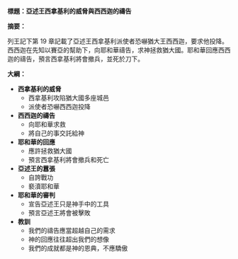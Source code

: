 **標題：亞述王西拿基利的威脅與西西迦的禱告**

**摘要：**

列王記下第 19 章記載了亞述王西拿基利派使者恐嚇猶大王西西迦，要求他投降。西西迦在先知以賽亞的幫助下，向耶和華禱告，求神拯救猶大國。耶和華回應西西迦的禱告，預言西拿基利將會撤兵，並死於刀下。

**大綱：**

* **西拿基利的威脅**
    * 西拿基利攻陷猶大國多座城邑
    * 派使者恐嚇西西迦投降
* **西西迦的禱告**
    * 向耶和華求救
    * 將自己的事交託給神
* **耶和華的回應**
    * 應許拯救猶大國
    * 預言西拿基利將會撤兵和死亡
* **亞述王的囂張**
    * 自誇戰功
    * 褻瀆耶和華
* **耶和華的審判**
    * 宣告亞述王只是神手中的工具
    * 預言亞述王將會被擊敗
* **教訓**
    * 我們的禱告應當超越自己的需求
    * 神的回應往往超出我們的想像
    * 我們的成就都是神的恩典，不應驕傲